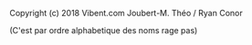Copyright (c) 2018 Vibent.com 
Joubert-M. Théo / Ryan Conor

(C'est par ordre alphabetique des noms rage pas)

